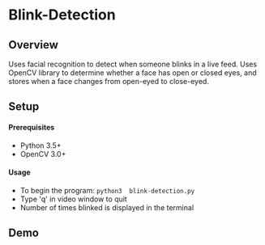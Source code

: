 # Blink-Detection

## Overview
Uses facial recognition to detect when someone blinks in a live feed. Uses OpenCV library to determine whether a face
has open or closed eyes, and stores when a face changes from open-eyed to close-eyed.

## Setup
#### Prerequisites
* Python 3.5+
* OpenCV 3.0+

#### Usage
* To begin the program: `python3  blink-detection.py`
* Type 'q' in video window to quit
* Number of times blinked is displayed in the terminal

## Demo

